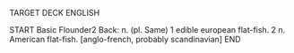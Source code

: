 TARGET DECK
ENGLISH

START
Basic
Flounder2
Back: n. (pl. Same) 1 edible european flat-fish. 2 n. American flat-fish. [anglo-french, probably scandinavian]
END
